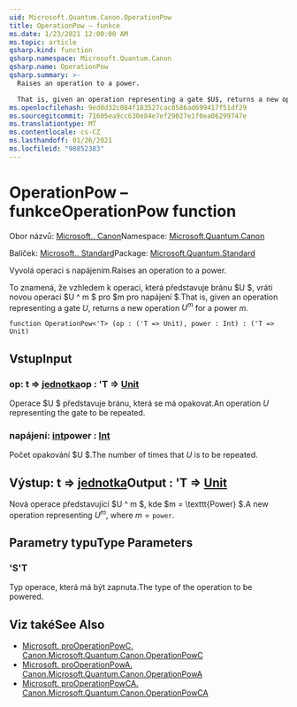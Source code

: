 ```yaml
---
uid: Microsoft.Quantum.Canon.OperationPow
title: OperationPow – funkce
ms.date: 1/23/2021 12:00:00 AM
ms.topic: article
qsharp.kind: function
qsharp.namespace: Microsoft.Quantum.Canon
qsharp.name: OperationPow
qsharp.summary: >-
  Raises an operation to a power.

  That is, given an operation representing a gate $U$, returns a new operation $U^m$ for a power $m$.
ms.openlocfilehash: 9ed0d32c084f183527cac0586ad699417f51df29
ms.sourcegitcommit: 71605ea9cc630e84e7ef29027e1f0ea06299747e
ms.translationtype: MT
ms.contentlocale: cs-CZ
ms.lasthandoff: 01/26/2021
ms.locfileid: "98852383"
---
```

# <a name="operationpow-function"></a><span data-ttu-id="d8ce0-102">OperationPow – funkce</span><span class="sxs-lookup"><span data-stu-id="d8ce0-102">OperationPow function</span></span>

<span data-ttu-id="d8ce0-103">Obor názvů: [Microsoft.. Canon](xref:Microsoft.Quantum.Canon)</span><span class="sxs-lookup"><span data-stu-id="d8ce0-103">Namespace: [Microsoft.Quantum.Canon](xref:Microsoft.Quantum.Canon)</span></span>

<span data-ttu-id="d8ce0-104">Balíček: [Microsoft.. Standard](https://nuget.org/packages/Microsoft.Quantum.Standard)</span><span class="sxs-lookup"><span data-stu-id="d8ce0-104">Package: [Microsoft.Quantum.Standard](https://nuget.org/packages/Microsoft.Quantum.Standard)</span></span>


<span data-ttu-id="d8ce0-105">Vyvolá operaci s napájením.</span><span class="sxs-lookup"><span data-stu-id="d8ce0-105">Raises an operation to a power.</span></span>

<span data-ttu-id="d8ce0-106">To znamená, že vzhledem k operaci, která představuje bránu $U $, vrátí novou operaci $U ^ m $ pro $m pro napájení $.</span><span class="sxs-lookup"><span data-stu-id="d8ce0-106">That is, given an operation representing a gate $U$, returns a new operation $U^m$ for a power $m$.</span></span>

```qsharp
function OperationPow<'T> (op : ('T => Unit), power : Int) : ('T => Unit)
```


## <a name="input"></a><span data-ttu-id="d8ce0-107">Vstup</span><span class="sxs-lookup"><span data-stu-id="d8ce0-107">Input</span></span>

### <a name="op--t--unit"></a><span data-ttu-id="d8ce0-108">op: t => [jednotka](xref:microsoft.quantum.lang-ref.unit)</span><span class="sxs-lookup"><span data-stu-id="d8ce0-108">op : 'T => [Unit](xref:microsoft.quantum.lang-ref.unit)</span></span> 

<span data-ttu-id="d8ce0-109">Operace $U $ představuje bránu, která se má opakovat.</span><span class="sxs-lookup"><span data-stu-id="d8ce0-109">An operation $U$ representing the gate to be repeated.</span></span>


### <a name="power--int"></a><span data-ttu-id="d8ce0-110">napájení: [int](xref:microsoft.quantum.lang-ref.int)</span><span class="sxs-lookup"><span data-stu-id="d8ce0-110">power : [Int](xref:microsoft.quantum.lang-ref.int)</span></span>

<span data-ttu-id="d8ce0-111">Počet opakování $U $.</span><span class="sxs-lookup"><span data-stu-id="d8ce0-111">The number of times that $U$ is to be repeated.</span></span>



## <a name="output--t--unit"></a><span data-ttu-id="d8ce0-112">Výstup: t => [jednotka](xref:microsoft.quantum.lang-ref.unit)</span><span class="sxs-lookup"><span data-stu-id="d8ce0-112">Output : 'T => [Unit](xref:microsoft.quantum.lang-ref.unit)</span></span> 

<span data-ttu-id="d8ce0-113">Nová operace představující $U ^ m $, kde $m = \texttt{Power} $.</span><span class="sxs-lookup"><span data-stu-id="d8ce0-113">A new operation representing $U^m$, where $m = \texttt{power}$.</span></span>

## <a name="type-parameters"></a><span data-ttu-id="d8ce0-114">Parametry typu</span><span class="sxs-lookup"><span data-stu-id="d8ce0-114">Type Parameters</span></span>

### <a name="t"></a><span data-ttu-id="d8ce0-115">'S</span><span class="sxs-lookup"><span data-stu-id="d8ce0-115">'T</span></span>

<span data-ttu-id="d8ce0-116">Typ operace, která má být zapnuta.</span><span class="sxs-lookup"><span data-stu-id="d8ce0-116">The type of the operation to be powered.</span></span>

## <a name="see-also"></a><span data-ttu-id="d8ce0-117">Viz také</span><span class="sxs-lookup"><span data-stu-id="d8ce0-117">See Also</span></span>

- [<span data-ttu-id="d8ce0-118">Microsoft. proOperationPowC. Canon.</span><span class="sxs-lookup"><span data-stu-id="d8ce0-118">Microsoft.Quantum.Canon.OperationPowC</span></span>](xref:Microsoft.Quantum.Canon.OperationPowC)
- [<span data-ttu-id="d8ce0-119">Microsoft. proOperationPowA. Canon.</span><span class="sxs-lookup"><span data-stu-id="d8ce0-119">Microsoft.Quantum.Canon.OperationPowA</span></span>](xref:Microsoft.Quantum.Canon.OperationPowA)
- [<span data-ttu-id="d8ce0-120">Microsoft. proOperationPowCA. Canon.</span><span class="sxs-lookup"><span data-stu-id="d8ce0-120">Microsoft.Quantum.Canon.OperationPowCA</span></span>](xref:Microsoft.Quantum.Canon.OperationPowCA)